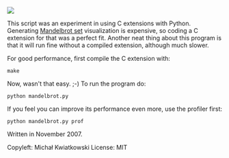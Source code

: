 ![](https://raw.github.com/mkwiatkowski/mandelbrot/master/mandelbrot.png)

This script was an experiment in using C extensions with Python. Generating [Mandelbrot set](http://en.wikipedia.org/wiki/Mandelbrot_set) visualization is expensive, so coding a C extension for that was a perfect fit. Another neat thing about this program is that it will run fine without a compiled extension, although much slower.

For good performance, first compile the C extension with:

    make

Now, wasn't that easy. ;-) To run the program do:

    python mandelbrot.py

If you feel you can improve its performance even more, use the profiler first:

    python mandelbrot.py prof

Written in November 2007.

Copyleft: Michał Kwiatkowski
License: MIT
